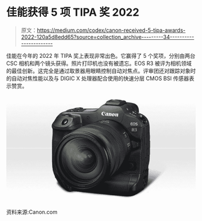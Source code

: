# 佳能获得 5 项 TIPA 奖 2022

> 原文：<https://medium.com/codex/canon-received-5-tipa-awards-2022-120a5d8edd65?source=collection_archive---------34----------------------->

佳能在今年的 2022 年 TIPA 奖上表现非常出色。它赢得了 5 个奖项，分别由两台 CSC 相机和两个镜头获得。照片打印机也没有被遗忘。EOS R3 被评为相机领域的最佳创新。这完全是通过取景器用眼睛控制自动对焦点。评审团还对跟踪对象时的自动对焦性能以及与 DIGIC X 处理器配合使用的快速分层 CMOS BSI 传感器表示赞赏。

![](img/2d2d32b92eda1b9c481ccb17d4264260.png)

资料来源:Canon.com